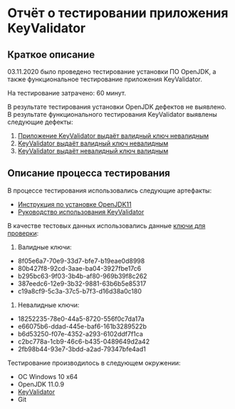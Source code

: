 # Отчёт о тестировании приложения KeyValidator

## Краткое описание

03.11.2020 было проведено тестирование установки ПО OpenJDK, а также функциональное тестирование приложения KeyValidator.

На тестирование затрачено: 60 минут.

В результате тестирования установки OpenJDK дефектов не выявлено.
В результате функционального тестирования KeyValidator выявлены следующие дефекты:
1. [Приложение KeyValidator выдаёт валидный ключ невалидным](https://github.com/Tatiana43/hw-1.1/issues/1)
1. [KeyValidator выдаёт валидный ключ невалидным](https://github.com/Tatiana43/hw-1.1/issues/2)
1. [KeyValidator выдаёт невалидный ключ валидным](https://github.com/Tatiana43/hw-1.1/issues/3)

## Описание процесса тестирования

В процессе тестирования использовались следующие артефакты:
* [Инструкция по установке OpenJDK11](https://github.com/netology-code/javaqa-homeworks/blob/master/intro/openjdk11-manual.md#%D0%B8%D0%BD%D1%81%D1%82%D1%80%D1%83%D0%BA%D1%86%D0%B8%D1%8F-%D0%BF%D0%BE-%D1%83%D1%81%D1%82%D0%B0%D0%BD%D0%BE%D0%B2%D0%BA%D0%B5-openjdk11)
* [Руководство использования KeyValidator](https://github.com/netology-code/javaqa-homeworks/blob/master/intro/user-manual.md#%D1%80%D1%83%D0%BA%D0%BE%D0%B2%D0%BE%D0%B4%D1%81%D1%82%D0%B2%D0%BE-%D0%B8%D1%81%D0%BF%D0%BE%D0%BB%D1%8C%D0%B7%D0%BE%D0%B2%D0%B0%D0%BD%D0%B8%D1%8F-keyvalidator)

В качестве тестовых данных использовались данные [ключи для проверки](https://github.com/netology-code/javaqa-homeworks/blob/master/intro/user-manual.md#%D0%BA%D0%BB%D1%8E%D1%87%D0%B8-%D0%B4%D0%BB%D1%8F-%D0%BF%D1%80%D0%BE%D0%B2%D0%B5%D1%80%D0%BA%D0%B8):
1. Валидные ключи:
* 8f05e6a7-70e9-33d7-bfe7-b19eae0d8998
* 80b427f8-92cd-3aae-ba04-3927fbe17c6
* b295bc63-9f03-3b4b-af80-969b39f8c262
* 387eedc6-12e9-3b32-9881-63b6b5e85317
* c19a8cf9-5c3a-37c5-b7f3-d16d38a0c180

1. Невалидные ключи:
* 18252235-78e0-44a5-8720-556f0c7da17a
* e66075b6-ddad-445e-baf6-161b3289522b
* b6d53250-f07e-4352-a293-6102ddf7f1ca
* c2bc778a-1cb9-46c6-b435-0489649d2a42
* 2fb98b44-93e7-3bdd-a2ad-79347bfe4ad1

Тестирование производилось в следующем окружении:
* ОС Windows 10 x64
* OpenJDK 11.0.9
* [KeyValidator](https://github.com/netology-code/javaqa-homeworks/blob/master/intro/artifacts/KeyValidator.class)
* Git
